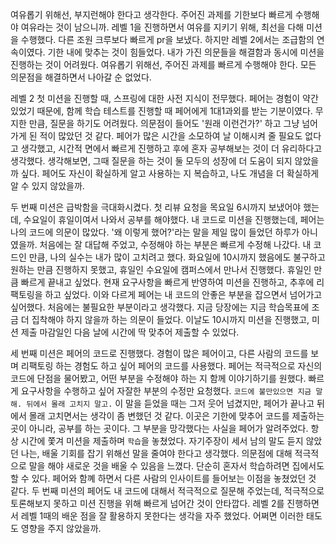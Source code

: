여유롭기 위해선, 부지런해야 한다고 생각한다. 주어진 과제를 기한보다 빠르게 수행해야 여유라는 것이 남으니까.
레벨 1을 진행하면서 여유를 지키기 위해, 최선을 다해 미션을 수행했다. 다른 조원 크루보다 빠르게 pr을 보냈다.
하지만 레벨 2에서는 조급함의 연속이였다. 기한 내에 맞추는 것이 힘들었다. 내가 가진 의문들을 해결함과 동시에 미션을 진행하는 것이 어려웠다.
여유롭기 위해선, 주어진 과제를 빠르게 수행해야 한다. 모든 의문점을 해결하면서 나아갈 순 없었다.

레벨 2 첫 미션을 진행할 때, 스프링에 대한 사전 지식이 전무했다. 페어는 경험이 약간 있었기 때문에, 함께 학습 테스트를 진행할 때 페어에게 1대1과외를 받는 기분이였다.
무지한 만큼, 질문을 하기도 어려웠다. 의문점이 들어도 '원래 이런건가?' 하고 그냥 넘어가게 된 적이 많았던 것 같다. 페어가 많은 시간을 소모하여 날 이해시켜 줄 필요도 없다고 생각했고, 시간적 면에서 빠르게 진행하고 후에 혼자 공부해보는 것이 더 유리하다고 생각했다.
생각해보면, 그때 질문을 하는 것이 둘 모두의 성장에 더 도움이 되지 않았을까 싶다. 페어도 자신이 확실하게 알고 사용하는 지 복습하고, 나도 개념을 더 확실하게 알 수 있지 않았을까.

두 번째 미션은 급박함을 극대화시켰다. 첫 리뷰 요청을 목요일 6시까지 보냈어야 했는데, 수요일이 휴일이여서 나와서 공부를 해야했다.
내 코드로 미션을 진행했는데, 페어는 나의 코드에 의문이 많았다. '왜 이렇게 했어?'라는 말을 제일 많이 들었던 하루가 아니였을까.
처음에는 잘 대답해 주었고, 수정해야 하는 부분은 빠르게 수정해 나갔다. 내 코드인 만큼, 나의 실수는 내가 많이 고치려고 했다.
화요일에 10시까지 했음에도 불구하고 원하는 만큼 진행하지 못했고, 휴일인 수요일에 캠퍼스에서 만나서 진행했다.
휴일인 만큼 빠르게 끝내고 싶었다. 현재 요구사항을 빠르게 반영하여 미션을 진행하고, 추후에 리팩토링을 하고 싶었다. 이와 다르게 페어는 내 코드의 안좋은 부분을 잡으면서 넘어가고 싶어했다.
처음에는 불필요한 부분이라고 생각했다. 지금 당장에는 지금 학습목표에 조금 더 집착해야 하지 않을까 하는 의문이 들었다.
이날도 10시까지 미션을 진행했고, 미션 제출 마감일인 다음 날에 시간에 딱 맞추어 제출할 수 있었다.

세 번째 미션은 페어의 코드로 진행했다. 경험이 많은 페어이고, 다른 사람의 코드를 보며 리팩토링 하는 경험도 하고 싶어 페어의 코드를 사용했다.
페어는 적극적으로 자신의 코드에 단점을 물어봤고, 어떤 부분을 수정해야 하는 지 함께 이야기하기를 원했다. 빠르게 요구사항을 수행하고 싶어 자잘한 부분의 수정만 요청했다.
`코드에 불만있으면 지금 말해. 뒤에서 몰래 고치지 말고.`
이 말을 듣었을 때는 그저 웃어 넘겼지만, 페어가 끝나고 뒤에서 몰래 고치면서는 생각이 좀 변했던 것 같다.
이곳은 기한에 맞추어 코드를 제출하는 곳이 아니라, 공부를 하는 곳이다. 그 부분을 망각했다는 사실을 페어가 알려주었다.
항상 시간에 쫓겨 미션을 제출하며 `학습`을 놓쳤었다. 자기주장이 세서 남의 말도 듣지 않았던 나는, 배울 기회를 잡기 위해선 말을 줄여야 한다고 생각했다.
의문점에 대해 적극적으로 말을 해야 새로운 것을 배울 수 있음을 느꼈다.
단순히 혼자서 학습하려면 집에서도 할 수 있다. 페어와 함꼐 하면서 다른 사람의 인사이트를 들어보는 이점을 놓쳤었던 것 같다.
두 번째 미션의 페어도 내 코드에 대해서 적극적으로 질문해 주었는데, 적극적으로 토론해보지 못하고 미션 진행을 위해 빠르게 넘어간 것이 안타깝다.
레벨 2를 진행하면서 레벨 1때의 배운 점을 잘 활용하지 못한다는 생각을 자주 했었다.
어쩌면 이러한 태도도 영향을 주지 않았을까.
